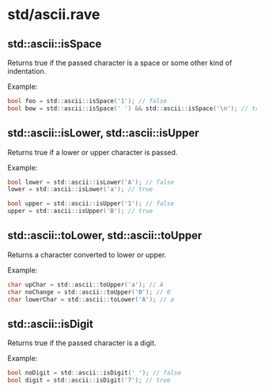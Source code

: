 # std/ascii.rave

## std::ascii::isSpace

Returns true if the passed character is a space or some other kind of indentation.

Example:

```d
bool foo = std::ascii::isSpace('1'); // false
bool bow = std::ascii::isSpace(' ') && std::ascii::isSpace('\n'); // true
```

## std::ascii::isLower, std::ascii::isUpper

Returns true if a lower or upper character is passed.

Example:

```d
bool lower = std::ascii::isLower('A'); // false
lower = std::ascii::isLower('a'); // true

bool upper = std::ascii::isUpper('1'); // false
upper = std::ascii::isUpper('B'); // true
```

## std::ascii::toLower, std::ascii::toUpper

Returns a character converted to lower or upper.

Example:

```d
char upChar = std::ascii::toUpper('a'); // A
char noChange = std::ascii::toUpper('0'); // 0
char lowerChar = std::ascii::toLower('A'); // a
```

## std::ascii::isDigit

Returns true if the passed character is a digit.

Example:

```d
bool noDigit = std::ascii::isDigit(' '); // false
bool digit = std::ascii::isDigit('7'); // true
```
